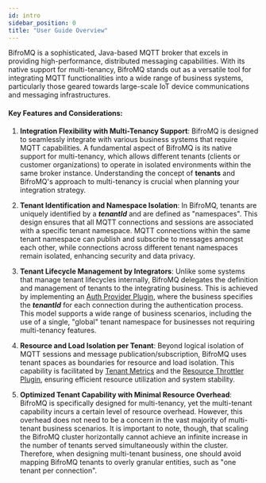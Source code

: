 ```yaml
---
id: intro
sidebar_position: 0
title: "User Guide Overview"
---
```


BifroMQ is a sophisticated, Java-based MQTT broker that excels in providing high-performance, distributed messaging capabilities. With its native support for multi-tenancy, BifroMQ stands out as a versatile tool for integrating MQTT
functionalities into a wide range of business systems, particularly those geared towards large-scale IoT device communications and messaging infrastructures.

#### Key Features and Considerations:

1. **Integration Flexibility with Multi-Tenancy Support**: BifroMQ is designed to seamlessly integrate with various business systems that require MQTT capabilities. A fundamental aspect of BifroMQ is its native support for multi-tenancy,
   which allows different tenants (clients or customer organizations) to operate in isolated environments within the same broker instance. Understanding the concept of **tenants** and BifroMQ's approach to multi-tenancy is crucial when
   planning your integration strategy.

2. **Tenant Identification and Namespace Isolation**: In BifroMQ, tenants are uniquely identified by a ***tenantId*** and are defined as "namespaces". This design ensures that all MQTT connections and sessions are associated with a specific
   tenant namespace. MQTT connections within the same tenant namespace can publish and subscribe to messages amongst each other, while connections across different tenant namespaces remain isolated, enhancing security and data privacy.

3. **Tenant Lifecycle Management by Integrators**: Unlike some systems that manage tenant lifecycles internally, BifroMQ delegates the definition and management of tenants to the integrating business. This is achieved by implementing
   an [Auth Provider Plugin](../06_plugin/1_auth_provider.md), where the business specifies the ***tenantId*** for each connection during the authentication process. This model supports a wide range of business scenarios,
   including the use of a single, "global" tenant namespace for businesses not requiring multi-tenancy features.

4. **Resource and Load Isolation per Tenant**: Beyond logical isolation of MQTT sessions and message publication/subscription, BifroMQ uses tenant spaces as boundaries for resource and load isolation. This capability is facilitated
   by [Tenant Metrics](../07_admin_guide/03_observability/metrics/tenantmetrics.md) and the [Resource Throttler Plugin](../06_plugin/3_resource_throttler.md), ensuring efficient resource utilization and system stability.

5. **Optimized Tenant Capability with Minimal Resource Overhead**: BifroMQ is specifically designed for multi-tenancy, yet the multi-tenant capability incurs a certain level of resource overhead. However, this overhead does not need to be a concern in the vast majority of multi-tenant business scenarios. It is important to note, though, that scaling the BifroMQ cluster horizontally cannot achieve an infinite increase in the number of tenants served simultaneously within the cluster. Therefore, when designing multi-tenant business, one should avoid mapping BifroMQ tenants to overly granular entities, such as "one tenant per connection".

